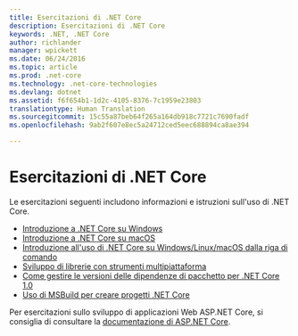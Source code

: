 ```yaml
---
title: Esercitazioni di .NET Core
description: Esercitazioni di .NET Core
keywords: .NET, .NET Core
author: richlander
manager: wpickett
ms.date: 06/24/2016
ms.topic: article
ms.prod: .net-core
ms.technology: .net-core-technologies
ms.devlang: dotnet
ms.assetid: f6f654b1-1d2c-4105-8376-7c1959e23803
translationtype: Human Translation
ms.sourcegitcommit: 15c55a87beb64f265a164db918c7721c7690fadf
ms.openlocfilehash: 9ab2f607e8ec5a24712ced5eec688894ca8ae394

---
```


# <a name="net-core-tutorials"></a>Esercitazioni di .NET Core

Le esercitazioni seguenti includono informazioni e istruzioni sull'uso di .NET Core.

- [Introduzione a .NET Core su Windows](using-on-windows.md)
- [Introduzione a .NET Core su macOS](using-on-macos.md)
- [Introduzione all'uso di .NET Core su Windows/Linux/macOS dalla riga di comando](using-with-xplat-cli.md)
- [Sviluppo di librerie con strumenti multipiattaforma](libraries.md)
- [Come gestire le versioni delle dipendenze di pacchetto per .NET Core 1.0](managing-package-dependency-versions.md)
- [Uso di MSBuild per creare progetti .NET Core](target-dotnetcore-with-msbuild.md)

Per esercitazioni sullo sviluppo di applicazioni Web ASP.NET Core, si consiglia di consultare la [documentazione di ASP.NET Core](https://docs.asp.net).


<!--HONumber=Nov16_HO1-->


